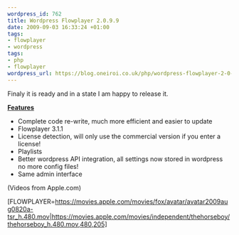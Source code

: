 ```yaml
--- 
wordpress_id: 762
title: Wordpress Flowplayer 2.0.9.9
date: 2009-09-03 16:33:24 +01:00
tags: 
- flowplayer
- wordpress
tags: 
- php
- flowplayer
wordpress_url: https://blog.oneiroi.co.uk/php/wordpress-flowplayer-2-0-9-9
---
```

Finaly it is ready and in a state I am happy to release it.

<span style="text-decoration: underline;"><strong>Features</strong></span>
<ul>
	<li>Complete code re-write, much more efficient and easier to update</li>
	<li>Flowplayer 3.1.1</li>
	<li>License detection, will only use the commercial version if you enter a license!</li>
	<li>Playlists</li>
	<li>Better wordpress API integration, all settings now stored in wordpress no more config files!</li>
	<li>Same admin interface</li>
</ul>

(Videos from Apple.com)


[FLOWPLAYER=https://movies.apple.com/movies/fox/avatar/avatar2009aug0820a-tsr_h.480.mov|https://movies.apple.com/movies/independent/thehorseboy/thehorseboy_h.480.mov,480,205]
